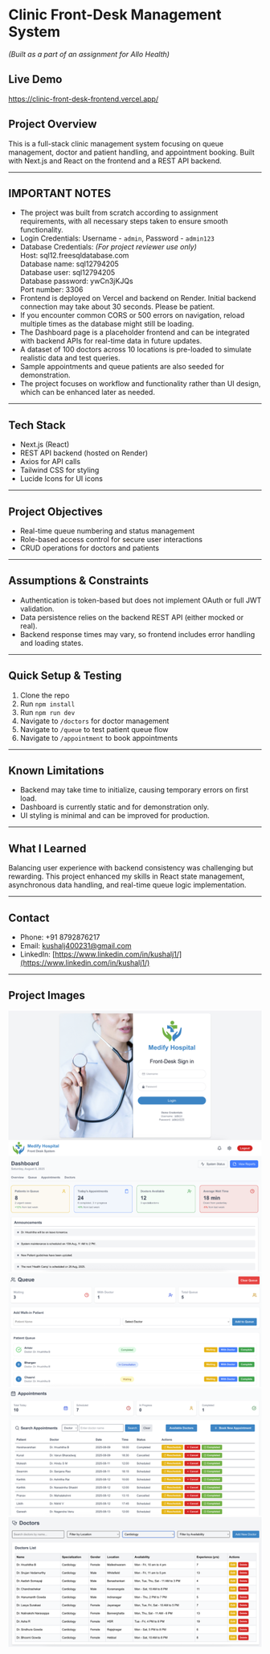 # Clinic Front-Desk Management System  
*(Built as a part of an assignment for Allo Health)*

## Live Demo
https://clinic-front-desk-frontend.vercel.app/

## Project Overview  
This is a full-stack clinic management system focusing on queue management, doctor and patient handling, and appointment booking. Built with Next.js and React on the frontend and a REST API backend.

---

## IMPORTANT NOTES
- The project was built from scratch according to assignment requirements, with all necessary steps taken to ensure smooth functionality.
- Login Credentials: Username - `admin`, Password - `admin123`
- Database Credentials: *(For project reviewer use only)*  
  Host: sql12.freesqldatabase.com  
  Database name: sql12794205  
  Database user: sql12794205  
  Database password: ywCn3jKJQs  
  Port number: 3306
- Frontend is deployed on Vercel and backend on Render. Initial backend connection may take about 30 seconds. Please be patient.
- If you encounter common CORS or 500 errors on navigation, reload multiple times as the database might still be loading.
- The Dashboard page is a placeholder frontend and can be integrated with backend APIs for real-time data in future updates.
- A dataset of 100 doctors across 10 locations is pre-loaded to simulate realistic data and test queries.
- Sample appointments and queue patients are also seeded for demonstration.
- The project focuses on workflow and functionality rather than UI design, which can be enhanced later as needed.

---

## Tech Stack  
- Next.js (React)  
- REST API backend (hosted on Render)  
- Axios for API calls  
- Tailwind CSS for styling  
- Lucide Icons for UI icons  

---

## Project Objectives  
- Real-time queue numbering and status management  
- Role-based access control for secure user interactions  
- CRUD operations for doctors and patients  

---

## Assumptions & Constraints  
- Authentication is token-based but does not implement OAuth or full JWT validation.  
- Data persistence relies on the backend REST API (either mocked or real).  
- Backend response times may vary, so frontend includes error handling and loading states.  

---

## Quick Setup & Testing  
1. Clone the repo  
2. Run `npm install`  
3. Run `npm run dev`  
4. Navigate to `/doctors` for doctor management  
5. Navigate to `/queue` to test patient queue flow  
6. Navigate to `/appointment` to book appointments  

---

## Known Limitations  
- Backend may take time to initialize, causing temporary errors on first load.  
- Dashboard is currently static and for demonstration only.  
- UI styling is minimal and can be improved for production.  

---

## What I Learned  
Balancing user experience with backend consistency was challenging but rewarding. This project enhanced my skills in React state management, asynchronous data handling, and real-time queue logic implementation.

---

## Contact  
- Phone: +91 8792876217  
- Email: kushalj400231@gmail.com  
- LinkedIn: [https://www.linkedin.com/in/kushalj1/](https://www.linkedin.com/in/kushalj1/)  

---

## Project Images  
![Login Page](./readme_assets/prev1.png)  
![Dashboard](./readme_assets/prev2.png)  
![Queue](./readme_assets/prev3.png)  
![Appointments](./readme_assets/prev4.png)  
![Doctors](./readme_assets/prev5.png)  